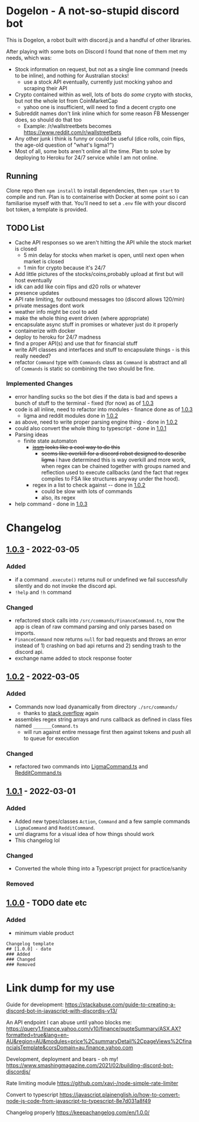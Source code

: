 # Dogelon - A not-so-stupid discord bot
This is Dogelon, a robot built with discord.js and a handful of other libraries.

After playing with some bots on Discord I found that none of them met my needs, which was:

- Stock information on request, but not as a single line command (needs to be inline), and nothing for Australian stocks!
  - use a stock API eventually, currently just mocking yahoo and scraping their API
- Crypto contained within as well, lots of bots do _some_ crypto with stocks, but not the whole lot from CoinMarketCap
  - yahoo one is insufficient, will need to find a decent crypto one
- Subreddit names don't link inline which for some reason FB Messenger does, so should do that too
  - Example: /r/wallstreetbets becomes https://www.reddit.com/r/wallstreetbets
- Any other junk i think is funny or could be useful (dice rolls, coin flips, the age-old question of "what's ligma?")
- Most of all, some bots aren't online all the time. Plan to solve by deploying to Heroku for 24/7 service while I am not online.

## Running
Clone repo then `npm install` to install dependencies, then `npm start` to compile and run. Plan is to containerise with Docker at some point so i can familiarise myself with that. You'll need to set a `.env` file with your discord bot token, a template is provided.

## TODO List
- Cache API responses so we aren't hitting the API while the stock market is closed
  - 5 min delay for stocks when market is open, until next open when market is closed
  - 1 min for crypto because it's 24/7
- Add little pictures of the stocks/coins,probably upload at first but will host eventually
- idk can add like coin flips and d20 rolls or whatever
- presence updates
- API rate limiting, for outbound messages too (discord allows 120/min)
- private messages dont work
- weather info might be cool to add
- make the whole thing event driven (where appropriate)
- encapsulate async stuff in promises or whatever just do it properly
- containerize with docker
- deploy to heroku for 24/7 madness
- find a proper API(s) and use that for financial stuff
- write API classes and interfaces and stuff to encapsulate things - is this really needed?
- refactor `Command` type with `Commands` class as `Command` is abstract and all of `Commands` is static so combining the two should be fine.

### Implemented Changes
- error handling sucks so the bot dies if the data is bad and spews a bunch of stuff to the terminal - fixed (for now) as of [1.0.3](#1.0.3)
- code is all inline, need to refactor into modules - finance done as of [1.0.3](#1.0.3)
  - ligma and reddit modules done in [1.0.2](#1.0.2)
- as above, need to write proper parsing engine thing - done in [1.0.2](#1.0.1)
- could also convert the whole thing to typescript - done in [1.0.1](#1.0.1)
- Parsing ideas
  - finite state automaton
    - ~~[jssm](https://github.com/StoneCypher/jssm) looks like a cool way to do this~~
      - ~~seems like overkill for a discord robot designed to describe ligma~~ i have determined this is way overkill and more work, when regex can be chained together with groups named and reflection used to execute callbacks (and the fact that regex compiles to FSA like structures anyway under the hood).
    - regex in a list to check against -- done in [1.0.2]
      - could be slow with lots of commands
      - also, its regex
- help command - done in [1.0.3](#1.0.3)
# Changelog
## [1.0.3] - 2022-03-05
### Added
- if a command `.execute()` returns null or undefined we fail successfully silently and do not invoke the discord api.
- `!help` and `!h` command
### Changed
- refactored stock calls into `/src/commands/FinanceCommand.ts`, now the app is clean of raw command parsing and only parses based on imports.
- `FinanceCommand` now returns `null` for bad requests and throws an error instead of 1) crashing on bad api returns and 2) sending trash to the discord api.
- exchange name added to stock response footer
## [1.0.2] - 2022-03-05
### Added
- Commands now load dyanamically from directory `./src/commands/`
  - thanks to [stack overflow](https://stackoverflow.com/questions/51852938/typescript-dynamically-import-classes) again
- assembles regex string arrays and runs callback as defined in class files named `_______Command.ts`
  - will run against entire message first then against tokens and push all to queue for execution
### Changed
- refactored two commands into [LigmaCommand.ts](./src/commands/LigmaCommand.ts) and [RedditCommand.ts](./src/commands/RedditCommand.ts)

## [1.0.1] - 2022-03-01
### Added
- Added new types/classes `Action`, `Command` and a few sample commands `LigmaCommand` and `RedditCommand`.
- uml diagrams for a visual idea of how things should work
- This changelog lol
### Changed
- Converted the whole thing into a Typescript project for practice/sanity
### Removed

## [1.0.0] - TODO date etc
### Added
- minimum viable product

[1.0.3]: ./
[1.0.2]: ./
[1.0.1]: ./
[1.0.0]: ./
```
Changelog template
## [1.0.0] - date
### Added
### Changed
### Removed
```

# Link dump for my use

Guide for development: https://stackabuse.com/guide-to-creating-a-discord-bot-in-javascript-with-discordjs-v13/

An API endpoint I can abuse until yahoo blocks me: https://query1.finance.yahoo.com/v10/finance/quoteSummary/ASX.AX?formatted=true&lang=en-AU&region=AU&modules=price%2CsummaryDetail%2CpageViews%2CfinancialsTemplate&corsDomain=au.finance.yahoo.com

Development, deployment and bears - oh my! https://www.smashingmagazine.com/2021/02/building-discord-bot-discordjs/

Rate limiting module https://github.com/xavi-/node-simple-rate-limiter

Convert to typescript https://javascript.plainenglish.io/how-to-convert-node-js-code-from-javascript-to-typescript-8e7d031a8f49

Changelog properly https://keepachangelog.com/en/1.0.0/